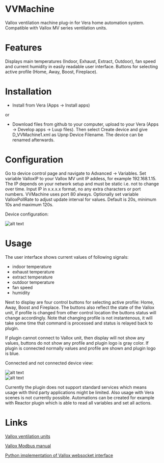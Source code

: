 # VVMachine
Vallox ventilation machine plug-in for Vera home automation system. Compatible with Vallox MV series ventilation units.

# Features
Displays main temperatures (Indoor, Exhaust, Extract, Outdoor), fan speed and current humidity in easily readable user interface. Buttons for selecting active profile (Home, Away, Boost, Fireplace).

# Installation
- Install from Vera (Apps -> Install apps)

or

- Download files from github to your computer, upload to your Vera (Apps -> Develop apps -> Luup files). Then select Create device and give D_VVMachine1.xml as Upnp Device Filename. The device can be renamed afterwards.

# Configuration
Go to device control page and navigate to Advanced -> Variables. 
Set variable ValloxIP to your Vallox MV unit IP addess, for example 192.168.1.15. The IP depends on your network setup and must be static i.e. not to change over time. Input IP in x.x.x.x format, no any extra characters or port numbers. VVMachine uses port 80 always.
Optionally set variable ValloxPollRate to adjust update interval for values. Default is 20s, minimum 10s and maximum 120s.

Device configuration:

![alt text](https://sqjeeq.am.files.1drv.com/y4m4sUT1yZ2LXKJltdrjI2ijEzszs6JOm4ZGSN5slVV0714FYwyzpz-L7u9pJ5KwvHRvQTueuyUEar0KoA6UMev9XQIWUap_B-zTSPfYUJYr_fXwL1UWyb-OHUUyBVojxa33acpjkNS_Ozdd-qaOzrIVoAZLCtGnN2r3scFDkiN33SpbA3B51NP8usDcXGP2C3cXgQUozz3DhI6uqY_YHkzmg)


# Usage
The user interface shows current values of following signals:
- indoor temperature
- exhaust temperature
- extract temperature
- outdoor temperature
- fan speed
- humidity

Next to display are four control buttons for selecting active profile: Home, Away, Boost and Fireplace.
The buttons also reflect the state of the Vallox unit, if profile is changed from other control location the buttons status will change accordingly. Note that changing profile is not instantenous, it will take some time that command is processed and status is relayed back to plugin.

If plugin cannot connect to Vallox unit, then display will not show any values, buttons do not show any profile and plugin logo is gray color. If plugin is connected normally values and profile are shown and plugin logo is blue.

Connected and not connected device view:

![alt text](https://rgi8eq.am.files.1drv.com/y4mDDcJvf5tjgC6jaIejFLD5Vt7i4nx-dkAmbJqhGjE8fXd7yI_-6swLK8aF_y9ucbgjkgHSpwxRwj6xIP6asqpiGQn2tM-MIXY0XGuKd7CHbKZFO54uIymSWj2ZH2YjY-o8koref2DNpu6dW7xL4_DNyM0KIJ0o4kNjtdRJanMM3naa9mDFpKmrBzGo521OZjELCJs_qboeEl7u-CKAXxIXA)   
![alt text](https://sqjfeq.am.files.1drv.com/y4m8iWdFB_TP5Ku9MiIAs3Nj5hrgyVZQ6aCDnZXCrAoTgHb5ytLDNI6bukOUjEi0_bKYDaBF2JgeVUIjUK64qjiQ8QQ7ur8cSUJFs964hdZVkakWDQB3VCIr7PSmfGJzD7AsMSOHYYwc5G11eMljVM5WfGtJD_v0N975xl0r6yw8ojwpjkJUkSTKkh4Wm-pQ4gDGaWiPBgQsh56OgTdjXGujA)


Currently the plugin does not support standard services which means usage with third party applications might be limited. Also usage with Vera scenes is not currently possible. Automations can be created for example with Reactor plugin which is able to read all variables and set all actions.


# Links
[Vallox ventilation units](https://www.vallox.com/en/products/vallox_ventilation_units.html)

[Vallox Modbus manual](https://www.vallox.com/files/1092/Manual_Modbus_ENG_20190215_PRINT.pdf)

[Python implementation of Vallox websocket interface](https://github.com/yozik04/vallox_websocket_api)




